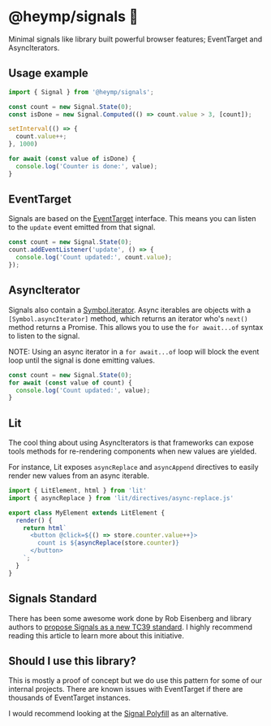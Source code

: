 # @heymp/signals 🚦

Minimal signals like library built powerful browser features;
EventTarget and AsyncIterators.

## Usage example

```js
import { Signal } from '@heymp/signals';

const count = new Signal.State(0);
const isDone = new Signal.Computed(() => count.value > 3, [count]);

setInterval(() => {
  count.value++;
}, 1000)

for await (const value of isDone) {
  console.log('Counter is done:', value);
}
```

## EventTarget

Signals are based on the [EventTarget](https://developer.mozilla.org/en-US/docs/Web/API/EventTarget)
interface. This means you can listen to the `update` event emitted from that signal.

```js
const count = new Signal.State(0);
count.addEventListener('update', () => {
  console.log('Count updated:', count.value);
});
```

## AsyncIterator

Signals also contain a [Symbol.iterator](https://developer.mozilla.org/en-US/docs/Web/JavaScript/Reference/Global_Objects/Symbol/iterator).
Async iterables are objects with a `[Symbol.asyncIterator]` method, which
returns an iterator who's `next()` method returns a Promise. This allows you
to use the `for await...of` syntax to listen to the signal.

NOTE: Using an async iterator in a `for await...of` loop will block the event loop
until the signal is done emitting values.

```js
const count = new Signal.State(0);
for await (const value of count) {
  console.log('Count updated:', value);
}
```


## Lit

The cool thing about using AsyncIterators is that frameworks can expose
tools methods for re-rendering components when new values are yielded.

For instance, Lit exposes `asyncReplace` and `asyncAppend` directives
to easily render new values from an async iterable.

```js
import { LitElement, html } from 'lit'
import { asyncReplace } from 'lit/directives/async-replace.js'

export class MyElement extends LitElement {
  render() {
    return html`
      <button @click=${() => store.counter.value++}>
        count is ${asyncReplace(store.counter)}
      </button>
    `;
  }
}
```

## Signals Standard

There has been some awesome work done by Rob Eisenberg and library authors
to [propose Signals as a new TC39 standard](https://eisenbergeffect.medium.com/a-tc39-proposal-for-signals-f0bedd37a335). 
I highly recommend reading this article to learn more about this initiative.

## Should I use this library?

This is mostly a proof of concept but we do use this pattern for
some of our internal projects. There are known issues with EventTarget
if there are thousands of EventTarget instances.

I would recommend looking at the [Signal Polyfill](https://github.com/proposal-signals/proposal-signals/tree/main/packages/signal-polyfill)
as an alternative.

